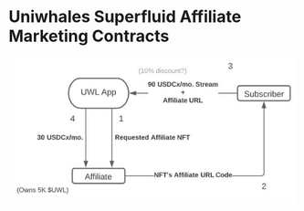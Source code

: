 # Uniwhales Superfluid Affiliate Marketing Contracts

![Lucid Chart Diagram](./Resources/lucid-diagram.jpg)